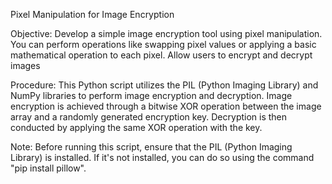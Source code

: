 Pixel Manipulation for Image Encryption

Objective: Develop a simple image encryption tool using pixel manipulation. You can perform operations like swapping pixel values or applying a basic mathematical operation to each pixel. Allow users to encrypt and decrypt images

Procedure: This Python script utilizes the PIL (Python Imaging Library) and NumPy libraries to perform image encryption and decryption. Image encryption is achieved through a bitwise XOR operation between the image array and a randomly generated encryption key. Decryption is then conducted by applying the same XOR operation with the key.

Note: Before running this script, ensure that the PIL (Python Imaging Library) is installed. If it's not installed, you can do so using the command "pip install pillow".